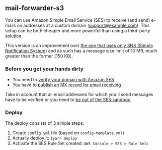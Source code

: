mail-forwarder-s3
--

You can use Amazon Simple Email Service (SES) to receive (and send) e-mails on addresses at a custom domain (support@example.com).
This setup can be both cheaper and more powerful than using a third-party solution.

This version is an improvement over [the one that uses only SNS (Simple Notification System)](https://github.com/jmarcelof/mail-forwarder-sns)
and as such has a message size limit of 10 MB, much greater than the former (150 KB).

### Before you get your hands dirty
* You need to [verify your domain with Amazon SES](https://docs.aws.amazon.com/ses/latest/DeveloperGuide/verify-domain-procedure.html)
* You have to [publish an MX record for email receiving](https://docs.aws.amazon.com/ses/latest/DeveloperGuide/receiving-email-mx-record.html)

Take in account that all email addresses for which you'll send messages have to be verified or you need to [be out of the SES sandbox](https://docs.aws.amazon.com/ses/latest/DeveloperGuide/request-production-access.html).

### Deploy
The deploy consists of 3 simple steps:
1. Create `config.yml` file (based on `config-template.yml`)
2. Actually deploy it: `$yarn deploy`
3. Activate the SES Rule Set created: `AWS Console > SES > Rule Sets`
